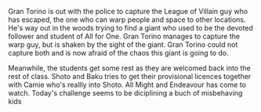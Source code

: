 Gran Torino is out with the police to capture the League of Villain guy who has escaped, the one who can warp people and space to other locations. He's way out in the woods trying to find a giant who used to be the devoted follower and student of All for One. Gran Torino manages to capture the warp guy, but is shaken by the sight of the giant. Gran Torino could not capture both and is now afraid of the chaos this giant is going to do.

Meanwhile, the students get some rest as they are welcomed back into the rest of class. Shoto and Baku tries to get their provisional licences together with Camie who's reallly into Shoto. All Might and Endeavour has come to watch. Today's challenge seems to be diciplining a buch of misbehaving kids